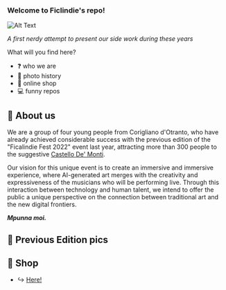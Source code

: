 ### Welcome to Ficlindie's repo!

![Alt Text](https://media.giphy.com/media/v1.Y2lkPTc5MGI3NjExOG91OTJjdGs3bTR1bnoxZWoyMGpscHl6am90NTg5YXkzZnB3cXFyYiZlcD12MV9pbnRlcm5hbF9naWZfYnlfaWQmY3Q9Zw/fuJpMdkQhWr4tnz58N/giphy.gif)

_A first nerdy attempt to present our side work during these years_

What will you find here?
* ❓ who we are
* 📸 photo history
* 👕 online shop
* 💻 funny repos

## 🌵 About us
We are a group of four young people from Corigliano d'Otranto, who have already achieved considerable success with the previous edition of the "Ficalindie Fest 2022" event last year, 
attracting more than 300 people to the suggestive [Castello De' Monti](https://www.beniculturalionline.it/location-4663_Castello-De%E2%80%99-Monti-.php).

Our vision for this unique event is to create an immersive and immersive experience, where AI-generated art merges with the creativity and expressiveness of the musicians who will be performing live. 
Through this interaction between technology and human talent, we intend to offer the public a unique perspective on the connection between traditional art and the new digital frontiers.

**_Mpunna moi._**


## 🌆 Previous Edition pics


## 🛒 Shop
* ↪️ [Here!](http://ficalindie.bigcartel.com)


